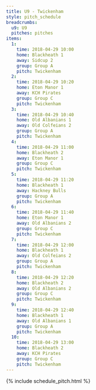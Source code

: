 ```yaml
---
title: U9 - Twickenham
style: pitch_schedule
breadcrumbs:
  u9: U9
  pitches: pitches
items:
  1:
    time: 2018-04-29 10:00
    home: Blackheath 1
    away: Sidcup 2
    group: Group A
    pitch: Twickenham
  2:
    time: 2018-04-29 10:20
    home: Eton Manor 1
    away: KCH Pirates
    group: Group C
    pitch: Twickenham
  3:
    time: 2018-04-29 10:40
    home: Old Albanians 1
    away: Old Colfeians 2
    group: Group A
    pitch: Twickenham
  4:
    time: 2018-04-29 11:00
    home: Blackheath 2
    away: Eton Manor 1
    group: Group C
    pitch: Twickenham
  5:
    time: 2018-04-29 11:20
    home: Blackheath 1
    away: Hackney Bulls
    group: Group A
    pitch: Twickenham
  6:
    time: 2018-04-29 11:40
    home: Eton Manor 1
    away: Old Albanians 2
    group: Group C
    pitch: Twickenham
  7:
    time: 2018-04-29 12:00
    home: Blackheath 1
    away: Old Colfeians 2
    group: Group A
    pitch: Twickenham
  8:
    time: 2018-04-29 12:20
    home: Blackheath 2
    away: Old Albanians 2
    group: Group C
    pitch: Twickenham
  9:
    time: 2018-04-29 12:40
    home: Blackheath 1
    away: Old Albanians 1
    group: Group A
    pitch: Twickenham
  10:
    time: 2018-04-29 13:00
    home: Blackheath 2
    away: KCH Pirates
    group: Group C
    pitch: Twickenham
---
```


{% include schedule_pitch.html %}
